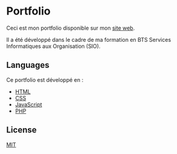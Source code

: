 # Portfolio

Ceci est mon portfolio disponible sur mon [site web](https://www.louis-gambart.fr/).

Il a été développé dans le cadre de ma formation en BTS Services Informatiques aux Organisation (SIO).

## Languages

Ce portfolio est développé en :
* [HTML](https://fr.wikipedia.org/wiki/Hypertext_Markup_Language)
* [CSS](https://fr.wikipedia.org/wiki/Cascading_Style_Sheets)
* [JavaScript](https://fr.wikipedia.org/wiki/JavaScript)
* [PHP](https://fr.wikipedia.org/wiki/PHP)

## License

[MIT](https://choosealicense.com/licenses/mit/)
